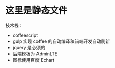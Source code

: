 这里是静态文件
==============

技术栈：
* coffeescript
* gulp 实现 coffee 的自动编译和前端开发自动刷新
* jquery 是必须的
* 后端模板为 AdminLTE
* 图标使用百度 Echart
